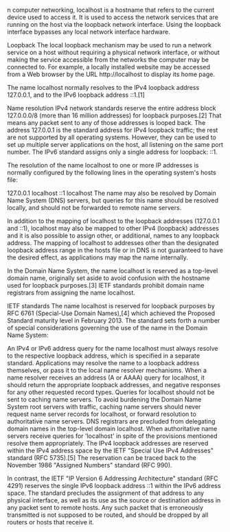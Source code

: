 n computer networking, localhost is a hostname that refers to the current device used to access it. It is used to access the network services that are running on the host via the loopback network interface. Using the loopback interface bypasses any local network interface hardware.

Loopback
The local loopback mechanism may be used to run a network service on a host without requiring a physical network interface, or without making the service accessible from the networks the computer may be connected to. For example, a locally installed website may be accessed from a Web browser by the URL http://localhost to display its home page.

The name localhost normally resolves to the IPv4 loopback address 127.0.0.1, and to the IPv6 loopback address ::1.[1]

Name resolution
IPv4 network standards reserve the entire address block 127.0.0.0/8 (more than 16 million addresses) for loopback purposes.[2] That means any packet sent to any of those addresses is looped back. The address 127.0.0.1 is the standard address for IPv4 loopback traffic; the rest are not supported by all operating systems. However, they can be used to set up multiple server applications on the host, all listening on the same port number. The IPv6 standard assigns only a single address for loopback: ::1.

The resolution of the name localhost to one or more IP addresses is normally configured by the following lines in the operating system's hosts file:

127.0.0.1    localhost
::1          localhost
The name may also be resolved by Domain Name System (DNS) servers, but queries for this name should be resolved locally, and should not be forwarded to remote name servers.

In addition to the mapping of localhost to the loopback addresses (127.0.0.1 and ::1), localhost may also be mapped to other IPv4 (loopback) addresses and it is also possible to assign other, or additional, names to any loopback address. The mapping of localhost to addresses other than the designated loopback address range in the hosts file or in DNS is not guaranteed to have the desired effect, as applications may map the name internally.

In the Domain Name System, the name localhost is reserved as a top-level domain name, originally set aside to avoid confusion with the hostname used for loopback purposes.[3] IETF standards prohibit domain name registrars from assigning the name localhost.

IETF standards
The name localhost is reserved for loopback purposes by RFC 6761 (Special-Use Domain Names),[4] which achieved the Proposed Standard maturity level in February 2013. The standard sets forth a number of special considerations governing the use of the name in the Domain Name System:

An IPv4 or IPv6 address query for the name localhost must always resolve to the respective loopback address, which is specified in a separate standard.
Applications may resolve the name to a loopback address themselves, or pass it to the local name resolver mechanisms.
When a name resolver receives an address (A or AAAA) query for localhost, it should return the appropriate loopback addresses, and negative responses for any other requested record types. Queries for localhost should not be sent to caching name servers.
To avoid burdening the Domain Name System root servers with traffic, caching name servers should never request name server records for localhost, or forward resolution to authoritative name servers.
DNS registrars are precluded from delegating domain names in the top-level domain localhost.
When authoritative name servers receive queries for 'localhost' in spite of the provisions mentioned resolve them appropriately.
The IPv4 loopback addresses are reserved within the IPv4 address space by the IETF "Special Use IPv4 Addresses" standard (RFC 5735).[5] The reservation can be traced back to the November 1986 "Assigned Numbers" standard (RFC 990).

In contrast, the IETF "IP Version 6 Addressing Architecture" standard (RFC 4291) reserves the single IPv6 loopback address ::1 within the IPv6 address space. The standard precludes the assignment of that address to any physical interface, as well as its use as the source or destination address in any packet sent to remote hosts. Any such packet that is erroneously transmitted is not supposed to be routed, and should be dropped by all routers or hosts that receive it.
